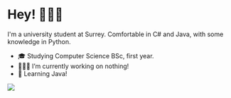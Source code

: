 # Hey! 🙋🏼‍♂️
I'm a university student at Surrey. Comfortable in C# and Java, with some knowledge in Python.
- 🎓 Studying Computer Science BSc, first year.
- 👨🏼‍💻 I’m currently working on nothing!
- 💭 Learning Java!
<picture>
  <source
    srcset="https://github-readme-stats.vercel.app/api?username=ervinoks&theme=github_dark&rank_icon=github&show_icons=true&hide=prs,issues,contribs"
    media="(prefers-color-scheme: dark)"
  />
  <source
    srcset="https://github-readme-stats.vercel.app/api?username=ervinoks&theme=github&rank_icon=github&show_icons=true&hide=prs,issues,contribs"
    media="(prefers-color-scheme: light), (prefers-color-scheme: no-preference)"
  />
  <img src="https://github-readme-stats.vercel.app/api?username=ervinoks&theme=github&rank_icon=github&show_icons=true&hide=prs,issues,contribs" />
</picture>
